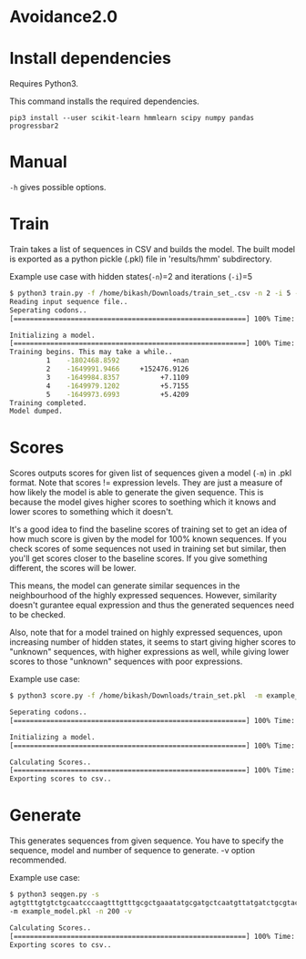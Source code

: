 # Avoidance2.0



# Install dependencies 
Requires Python3.

This command installs the required dependencies.

`pip3 install --user scikit-learn hmmlearn scipy numpy pandas progressbar2`


# Manual
`-h` gives possible options.

# Train
Train takes a list of sequences in CSV and builds the model. The built model is 
exported as a python pickle (.pkl) file in 'results/hmm' subdirectory.

Example use case with hidden states(`-n`)=2 and iterations (`-i`)=5

```sh
$ python3 train.py -f /home/bikash/Downloads/train_set_.csv -n 2 -i 5 -v
Reading input sequence file..
Seperating codons..
[=========================================================] 100% Time:  0:00:00

Initializing a model.
[=========================================================] 100% Time:  0:00:00
Training begins. This may take a while..
         1    -1802468.8592             +nan
         2    -1649991.9466     +152476.9126
         3    -1649984.8357          +7.1109
         4    -1649979.1202          +5.7155
         5    -1649973.6993          +5.4209
Training completed.
Model dumped.
```

# Scores
Scores outputs scores for given list of sequences given a model (`-m`) in .pkl
format. Note that scores != expression levels. They are just a measure of how 
likely the model is able to generate the given sequence. This is because the
model gives higher scores to soething which it knows and lower scores to
something which it doesn't. 

It's a good idea to find the baseline scores of training set to get an idea
of how much score is given by the model for 100% known sequences. If you check
scores of some sequences not used in training set but similar, then you'll get
scores closer to the baseline scores. If you give something different, the 
scores will be lower.

This means, the model can generate similar sequences in the neighbourhood of the
highly expressed sequences. However, similarity doesn't gurantee equal
expression and thus the generated sequences need to be checked. 

Also, note that for a model trained on highly expressed sequences,
upon increasing number of hidden states, it seems to start giving higher scores 
to "unknown" sequences, with higher expressions as well, while giving lower 
scores to those "unknown" sequences with poor  expressions.


Example use case:
```sh
$ python3 score.py -f /home/bikash/Downloads/train_set.pkl  -m example_model.pkl -v

Seperating codons..
[=========================================================] 100% Time:  0:00:00

Initializing a model.
[=========================================================] 100% Time:  0:00:00

Calculating Scores..
[=========================================================] 100% Time:  0:00:06
Exporting scores to csv..
```

# Generate
This generates sequences from given sequence. You have to specify the sequence,
model and number of sequence to generate. -v option recommended.


Example use case:
```sh
$ python3 seqgen.py -s 
agtgtttgtgtctgcaatcccaagtttgtttgcgctgaaatatgcgatgctcaatgttatgatctgcgtactaagccgcagatcatagtgggaact 
-m example_model.pkl -n 200 -v

Calculating Scores..
[=========================================================] 100% Time:  0:00:00
Exporting scores to csv..
```